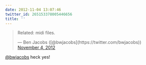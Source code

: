 ```yaml
---
date: 2012-11-04 13:07:46
twitter_id: 265153378005446656
title: ''
---
```


<blockquote class="twitter-tweet"><p lang="en" dir="ltr">Related: midi files.</p>&mdash; Ben Jacobs ([@bwjacobs](https://twitter.com/bwjacobs)) <a href="https://twitter.com/bwjacobs/status/265146322645041152?ref_src=twsrc%5Etfw">November 4, 2012</a></blockquote>
<script async src="https://platform.twitter.com/widgets.js" charset="utf-8"></script>

[@bwjacobs](https://twitter.com/bwjacobs) heck yes!

